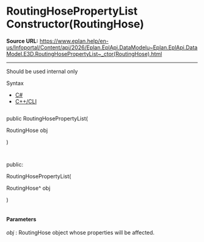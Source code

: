 # RoutingHosePropertyList Constructor(RoutingHose)

**Source URL:** https://www.eplan.help/en-us/Infoportal/Content/api/2026/Eplan.EplApi.DataModelu~Eplan.EplApi.DataModel.E3D.RoutingHosePropertyList~_ctor(RoutingHose).html

---

Should be used internal only

Syntax

- [C#](#i-syntax-CS)
- [C++/CLI](#i-syntax-CPP2005)

```
```
public RoutingHosePropertyList( 

   RoutingHose obj

)
```
```

```
```
public:

RoutingHosePropertyList( 

   RoutingHose^ obj

)
```
```

#### Parameters

*obj*
:   RoutingHose object whose properties will be affected.

